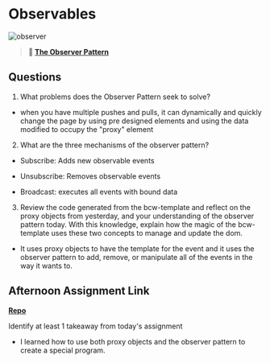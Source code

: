 # Observables

![observer](https://bcw.blob.core.windows.net/public/img/journals/8014045611652045)

> **📖 [The Observer Pattern](https://codeworksacademy.com/fs-student-guide/resources/wk3/04-Observer-Pattern)**

## Questions

1. What problems does the Observer Pattern seek to solve?

- when you have multiple pushes and pulls, it can dynamically and quickly change the page by using pre designed elements and using the data modified to occupy the "proxy" element

2. What are the three mechanisms of the observer pattern?

- Subscribe: Adds new observable events

- Unsubscribe: Removes observable events

- Broadcast: executes all events with bound data

3. Review the code generated from the bcw-template and reflect on the proxy objects from yesterday, and your understanding of the observer pattern today. With this knowledge, explain how the magic of the bcw-template uses these two concepts to manage and update the dom.

- It uses proxy objects to have the template for the event and it uses the observer pattern to add, remove, or manipulate all of the events in the way it wants to.

## Afternoon Assignment Link

**[Repo](https://github.com/Enderdr4gon74/rain-money)**

Identify at least 1 takeaway from today's assignment

- I learned how to use both proxy objects and the observer pattern to create a special program.
